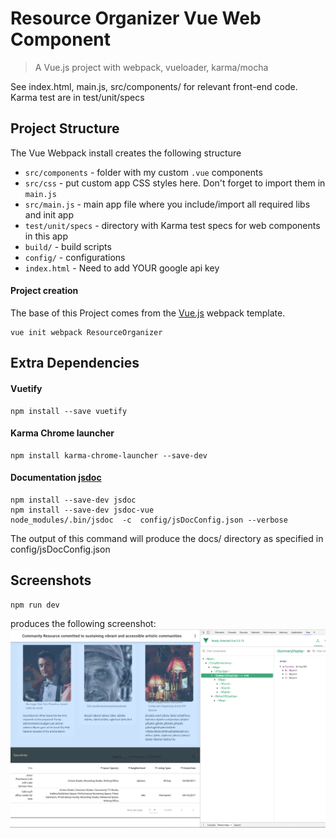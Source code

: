 # Resource Organizer Vue Web Component

> A Vue.js project with webpack, vueloader, karma/mocha

See index.html, main.js, src/components/ for relevant front-end code.
Karma test are in test/unit/specs


## Project Structure
The Vue Webpack install creates the following structure
* `src/components` - folder with my custom `.vue` components
* `src/css` - put custom app CSS styles here. Don't forget to import them in `main.js`
* `src/main.js` - main app file where you include/import all required libs and init app
* `test/unit/specs` - directory with Karma test specs for web components in this app
* `build/` - build scripts
* `config/` - configurations
* `index.html` - Need to add YOUR google api key

#### Project creation
The base of this Project comes from the [Vue.js](http://vuejs.org) webpack template.

```
vue init webpack ResourceOrganizer
```

##  Extra Dependencies
#### Vuetify   
```
npm install --save vuetify
```
#### Karma Chrome launcher
```
npm install karma-chrome-launcher --save-dev
```
#### Documentation [jsdoc](https://github.com/jsdoc3/jsdoc)

```
npm install --save-dev jsdoc
npm install --save-dev jsdoc-vue
node_modules/.bin/jsdoc  -c  config/jsDocConfig.json --verbose
```
The output of this command will produce the docs/ directory as specified in config/jsDocConfig.json


## Screenshots
```
npm run dev
```

produces the following screenshot:
![alt screenshot](https://github.com/jaxonetic-github/resource-organizer-vue/blob/master/src/assets/resource-directory-screenshot.png)
